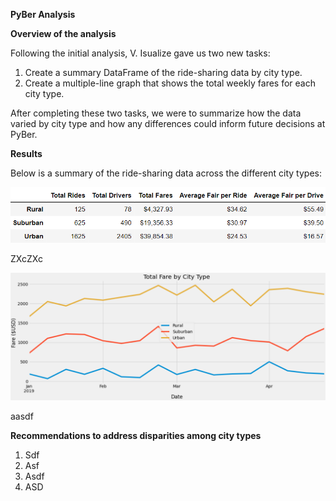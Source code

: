 __PyBer Analysis__

__Overview of the analysis__

Following the initial analysis, V. Isualize gave us two new tasks:

  1.	Create a summary DataFrame of the ride-sharing data by city type. 
  2.	Create a multiple-line graph that shows the total weekly fares for each city type. 

After completing these two tasks, we were to summarize how the data varied by city type and how any differences could inform future decisions at PyBer.

__Results__

Below is a summary of the ride-sharing data across the different city types:

![](PyBer_SummaryDF.png)

ZXcZXc

![](tfb_ByCity.png)

aasdf 

__Recommendations to address disparities among city types__

  1.	Sdf
  2.	Asf
  3.	Asdf
  4.	ASD
